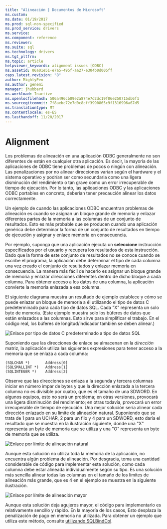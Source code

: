 ```yaml
---
title: "Alineación | Documentos de Microsoft"
ms.custom: 
ms.date: 01/19/2017
ms.prod: sql-non-specified
ms.prod_service: drivers
ms.service: 
ms.component: reference
ms.reviewer: 
ms.suite: sql
ms.technology: drivers
ms.tgt_pltfrm: 
ms.topic: article
helpviewer_keywords: alignment issues [ODBC]
ms.assetid: 06a01e51-e7a5-495f-aa27-e304b0d005ff
caps.latest.revision: "8"
author: MightyPen
ms.author: genemi
manager: jhubbard
ms.workload: Inactive
ms.openlocfilehash: 506a496cb09e2a874e7d2dc19f06e250715db6f1
ms.sourcegitcommit: 7f8aebc72e7d0c8cff3990865c9f1316996a67d5
ms.translationtype: MT
ms.contentlocale: es-ES
ms.lasthandoff: 11/20/2017
---
```

# <a name="alignment"></a>Alignment
Los problemas de alineación en una aplicación ODBC generalmente no son diferentes de están en cualquier otra aplicación. Es decir, la mayoría de las aplicaciones de ODBC tiene problemas de pocos o ningún con alineación. Las penalizaciones por no alinear direcciones varían según el hardware y el sistema operativo y podrían ser como secundaria como una ligera disminución del rendimiento o tan grave como un error irrecuperable de tiempo de ejecución. Por lo tanto, las aplicaciones ODBC y las aplicaciones ODBC portables en concreto, deberían tener precaución alinear los datos correctamente.  
  
 Un ejemplo de cuando las aplicaciones ODBC encuentran problemas de alineación es cuando se asignan un bloque grande de memoria y enlazar diferentes partes de la memoria a las columnas de un conjunto de resultados. Esto es más probable que se producen cuando una aplicación genérica debe determinar la forma de un conjunto de resultados en tiempo de ejecución y asignar y enlace memoria en consecuencia.  
  
 Por ejemplo, suponga que una aplicación ejecuta un **seleccione** instrucción especificados por el usuario y recupera los resultados de esta instrucción. Dado que la forma de este conjunto de resultados no se conoce cuando se escribe el programa, la aplicación debe determinar el tipo de cada columna una vez creado el conjunto de resultados y enlazar memoria en consecuencia. La manera más fácil de hacerlo es asignar un bloque grande de memoria y enlazar direcciones diferentes dentro de dicho bloque a cada columna. Para obtener acceso a los datos de una columna, la aplicación convierte la memoria enlazada a esa columna.  
  
 El siguiente diagrama muestra un resultado de ejemplo establece y cómo se puede enlazar un bloque de memoria a él utilizando el tipo de datos C predeterminado para cada tipo de datos SQL. Cada "X" representa un solo byte de memoria. (Este ejemplo muestra solo los búferes de datos que están enlazados a las columnas. Esto sirve para simplificar el trabajo. En el código real, los búferes de longitud/indicador también se deben alinear.)  
  
 ![Enlace por tipo de datos C predeterminado a tipo de datos SQL](../../../odbc/reference/develop-app/media/pr24.gif "pr24")  
  
 Suponiendo que las direcciones de enlace se almacenan en la *dirección* matriz, la aplicación utiliza las siguientes expresiones para tener acceso a la memoria que se enlaza a cada columna:  
  
```  
(SQLCHAR *)       Address[0]  
(SQLSMALLINT *)   Address[1]  
(SQLINTEGER *)    Address[2]  
```  
  
 Observe que las direcciones se enlaza a la segunda y tercera columnas iniciar en número impar de bytes y que la dirección enlazada a la tercera columna no es divisible por cuatro, que es el tamaño de una SDWORD. En algunos equipos, esto no será un problema; en otras versiones, provocará una ligera disminución del rendimiento; en otras todavía, provocará un error irrecuperable de tiempo de ejecución. Una mejor solución sería alinear cada dirección enlazado en su límite de alineación natural. Suponiendo que se trata de 1 para un UCHAR, 2 para un filo y 4 para un SDWORD, esto daría el resultado que se muestra en la ilustración siguiente, donde una "X" representa un byte de memoria que se utiliza y una "O" representa un byte de memoria que se utiliza.  
  
 ![Enlace por límite de alineación natural](../../../odbc/reference/develop-app/media/pr25.gif "pr25")  
  
 Aunque esta solución no utiliza toda la memoria de la aplicación, no encuentra algún problema de alineación. Por desgracia, toma una cantidad considerable de código para implementar esta solución, como cada columna debe estar alineada individualmente según su tipo. Es una solución más sencilla alinear todas las columnas en el tamaño de los límites de alineación más grande, que es 4 en el ejemplo se muestra en la siguiente ilustración.  
  
 ![Enlace por límite de alineación mayor](../../../odbc/reference/develop-app/media/pr26.gif "pr26")  
  
 Aunque esta solución deja agujeros mayor, el código para implementarlo es relativamente sencillo y rápido. En la mayoría de los casos, Esto desplaza la penalización de pago en memoria no utilizada. Para obtener un ejemplo que utiliza este método, consulte [utilizando SQLBindCol](../../../odbc/reference/develop-app/using-sqlbindcol.md).
